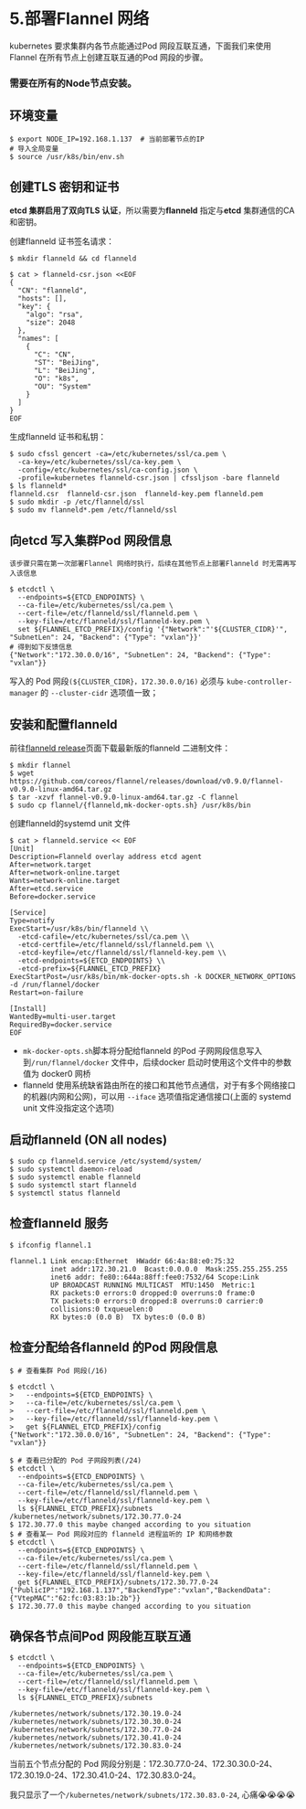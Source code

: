 # 5.部署Flannel 网络

kubernetes 要求集群内各节点能通过Pod 网段互联互通，下面我们来使用Flannel 在所有节点上创建互联互通的Pod 网段的步骤。

### 需要在所有的Node节点安装。

## 环境变量

```
$ export NODE_IP=192.168.1.137  # 当前部署节点的IP
# 导入全局变量
$ source /usr/k8s/bin/env.sh
```

## 创建TLS 密钥和证书

**etcd 集群启用了双向TLS 认证**，所以需要为**flanneld** 指定与**etcd** 集群通信的CA 和密钥。

创建flanneld 证书签名请求：

```
$ mkdir flanneld && cd flanneld

$ cat > flanneld-csr.json <<EOF
{
  "CN": "flanneld",
  "hosts": [],
  "key": {
    "algo": "rsa",
    "size": 2048
  },
  "names": [
    {
      "C": "CN",
      "ST": "BeiJing",
      "L": "BeiJing",
      "O": "k8s",
      "OU": "System"
    }
  ]
}
EOF
```

生成flanneld 证书和私钥：

```
$ sudo cfssl gencert -ca=/etc/kubernetes/ssl/ca.pem \
  -ca-key=/etc/kubernetes/ssl/ca-key.pem \
  -config=/etc/kubernetes/ssl/ca-config.json \
  -profile=kubernetes flanneld-csr.json | cfssljson -bare flanneld
$ ls flanneld*
flanneld.csr  flanneld-csr.json  flanneld-key.pem flanneld.pem
$ sudo mkdir -p /etc/flanneld/ssl
$ sudo mv flanneld*.pem /etc/flanneld/ssl
```

## 向etcd 写入集群Pod 网段信息

```
该步骤只需在第一次部署Flannel 网络时执行，后续在其他节点上部署Flanneld 时无需再写入该信息
```

```
$ etcdctl \
  --endpoints=${ETCD_ENDPOINTS} \
  --ca-file=/etc/kubernetes/ssl/ca.pem \
  --cert-file=/etc/flanneld/ssl/flanneld.pem \
  --key-file=/etc/flanneld/ssl/flanneld-key.pem \
  set ${FLANNEL_ETCD_PREFIX}/config '{"Network":"'${CLUSTER_CIDR}'", "SubnetLen": 24, "Backend": {"Type": "vxlan"}}'
# 得到如下反馈信息
{"Network":"172.30.0.0/16", "SubnetLen": 24, "Backend": {"Type": "vxlan"}}
```

写入的 Pod 网段`(${CLUSTER_CIDR}，172.30.0.0/16)` 必须与 `kube-controller-manager` 的 `--cluster-cidr` 选项值一致；

## 安装和配置flanneld

前往[flanneld release](https://github.com/coreos/flannel/releases)页面下载最新版的flanneld 二进制文件：

```
$ mkdir flannel
$ wget https://github.com/coreos/flannel/releases/download/v0.9.0/flannel-v0.9.0-linux-amd64.tar.gz
$ tar -xzvf flannel-v0.9.0-linux-amd64.tar.gz -C flannel
$ sudo cp flannel/{flanneld,mk-docker-opts.sh} /usr/k8s/bin
```

创建flanneld的systemd unit 文件

```
$ cat > flanneld.service << EOF
[Unit]
Description=Flanneld overlay address etcd agent
After=network.target
After=network-online.target
Wants=network-online.target
After=etcd.service
Before=docker.service

[Service]
Type=notify
ExecStart=/usr/k8s/bin/flanneld \\
  -etcd-cafile=/etc/kubernetes/ssl/ca.pem \\
  -etcd-certfile=/etc/flanneld/ssl/flanneld.pem \\
  -etcd-keyfile=/etc/flanneld/ssl/flanneld-key.pem \\
  -etcd-endpoints=${ETCD_ENDPOINTS} \\
  -etcd-prefix=${FLANNEL_ETCD_PREFIX}
ExecStartPost=/usr/k8s/bin/mk-docker-opts.sh -k DOCKER_NETWORK_OPTIONS -d /run/flannel/docker
Restart=on-failure

[Install]
WantedBy=multi-user.target
RequiredBy=docker.service
EOF
```

* `mk-docker-opts.sh`脚本将分配给flanneld 的Pod 子网网段信息写入到`/run/flannel/docker` 文件中，后续docker 启动时使用这个文件中的参数值为 docker0 网桥
* flanneld 使用系统缺省路由所在的接口和其他节点通信，对于有多个网络接口的机器(内网和公网)，可以用 `--iface` 选项值指定通信接口(上面的 systemd unit 文件没指定这个选项)

## 启动flanneld (ON all nodes)

```
$ sudo cp flanneld.service /etc/systemd/system/
$ sudo systemctl daemon-reload
$ sudo systemctl enable flanneld
$ sudo systemctl start flanneld
$ systemctl status flanneld
```
## 检查flanneld 服务

```
$ ifconfig flannel.1

flannel.1 Link encap:Ethernet  HWaddr 66:4a:88:e0:75:32
          inet addr:172.30.21.0  Bcast:0.0.0.0  Mask:255.255.255.255
          inet6 addr: fe80::644a:88ff:fee0:7532/64 Scope:Link
          UP BROADCAST RUNNING MULTICAST  MTU:1450  Metric:1
          RX packets:0 errors:0 dropped:0 overruns:0 frame:0
          TX packets:0 errors:0 dropped:8 overruns:0 carrier:0
          collisions:0 txqueuelen:0
          RX bytes:0 (0.0 B)  TX bytes:0 (0.0 B)
```

## 检查分配给各flanneld 的Pod 网段信息

```
$ # 查看集群 Pod 网段(/16)

$ etcdctl \
>   --endpoints=${ETCD_ENDPOINTS} \
>   --ca-file=/etc/kubernetes/ssl/ca.pem \
>   --cert-file=/etc/flanneld/ssl/flanneld.pem \
>   --key-file=/etc/flanneld/ssl/flanneld-key.pem \
>   get ${FLANNEL_ETCD_PREFIX}/config
{"Network":"172.30.0.0/16", "SubnetLen": 24, "Backend": {"Type": "vxlan"}}

$ # 查看已分配的 Pod 子网段列表(/24)
$ etcdctl \
  --endpoints=${ETCD_ENDPOINTS} \
  --ca-file=/etc/kubernetes/ssl/ca.pem \
  --cert-file=/etc/flanneld/ssl/flanneld.pem \
  --key-file=/etc/flanneld/ssl/flanneld-key.pem \
  ls ${FLANNEL_ETCD_PREFIX}/subnets
/kubernetes/network/subnets/172.30.77.0-24
$ 172.30.77.0 this maybe changed according to you situation
$ # 查看某一 Pod 网段对应的 flanneld 进程监听的 IP 和网络参数
$ etcdctl \
  --endpoints=${ETCD_ENDPOINTS} \
  --ca-file=/etc/kubernetes/ssl/ca.pem \
  --cert-file=/etc/flanneld/ssl/flanneld.pem \
  --key-file=/etc/flanneld/ssl/flanneld-key.pem \
  get ${FLANNEL_ETCD_PREFIX}/subnets/172.30.77.0-24  
{"PublicIP":"192.168.1.137","BackendType":"vxlan","BackendData":{"VtepMAC":"62:fc:03:83:1b:2b"}}
$ 172.30.77.0 this maybe changed according to you situation
```

## 确保各节点间Pod 网段能互联互通

```
$ etcdctl \
  --endpoints=${ETCD_ENDPOINTS} \
  --ca-file=/etc/kubernetes/ssl/ca.pem \
  --cert-file=/etc/flanneld/ssl/flanneld.pem \
  --key-file=/etc/flanneld/ssl/flanneld-key.pem \
  ls ${FLANNEL_ETCD_PREFIX}/subnets
  
/kubernetes/network/subnets/172.30.19.0-24
/kubernetes/network/subnets/172.30.30.0-24
/kubernetes/network/subnets/172.30.77.0-24
/kubernetes/network/subnets/172.30.41.0-24
/kubernetes/network/subnets/172.30.83.0-24
```
当前五个节点分配的 Pod 网段分别是：172.30.77.0-24、172.30.30.0-24、172.30.19.0-24、172.30.41.0-24、172.30.83.0-24。

我只显示了一个`/kubernetes/network/subnets/172.30.83.0-24`, 心痛😭😭😭😭




